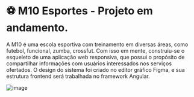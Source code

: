 # ⚽ M10 Esportes - Projeto em andamento. 

A M10 é uma escola esportiva com treinamento em diversas áreas, como futebol, funcional, zumba, crossfut. Com isso em mente, construiu-se o esqueleto de uma aplicação web responsiva, que possui o propósito de compartilhar informações com usuários interessados nos serviços ofertados. O design do sistema foi criado no editor gráfico Figma, e sua estrutura frontend será trabalhada no framework Angular.

![image](https://github.com/monteiroluiza/M10-esportes/assets/98061465/7dcd8d67-955a-42e2-811d-55b738d2146d)
